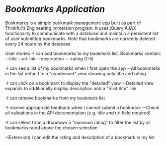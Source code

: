 
# *Bookmarks Application*

Bookmarks is a simple bookmark management app built as part of Thinkful's Engineering Immersion program. It uses jQuery AJAX functionality to communicate with a database and maintain a persistent list of user submitted bookmarks. Note that bookmarks are currently deleted every 24 hours by the database.

User stories
-I can add bookmarks to my bookmark list. Bookmarks contain: --title --url link --description ---rating (1-5)

-I can see a list of my bookmarks when I first open the app --All bookmarks in the list default to a "condensed" view showing only title and rating

-I can click on a bookmark to display the "detailed" view --Detailed view expands to additionally display description and a "Visit Site" link

-I can remove bookmarks from my bookmark list

-I receive appropriate feedback when I cannot submit a bookmark --Check all validations in the API documentation (e.g. title and url field required)

-I can select from a dropdown a "minimum rating" to filter the list by all bookmarks rated above the chosen selection

-(Extension) I can edit the rating and description of a bookmark in my list
